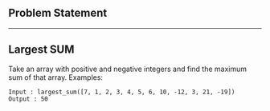 Problem Statement
---

----
Largest SUM
---
Take an array with positive and negative integers and find the maximum sum of that array.
Examples: 
```shell
Input : largest_sum([7, 1, 2, 3, 4, 5, 6, 10, -12, 3, 21, -19])
Output : 50
  
```


